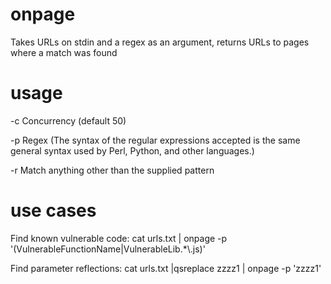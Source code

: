 # onpage
Takes URLs on stdin and a regex as an argument, returns URLs to pages where a match was found

# usage
  -c Concurrency (default 50)
  
  -p Regex (The syntax of the regular expressions accepted is the same general syntax used by Perl, Python, and other languages.)
  
  -r Match anything other than the supplied pattern
  
# use cases
  Find known vulnerable code:
  cat urls.txt | onpage -p '(VulnerableFunctionName|VulnerableLib.*\\.js)'
  
  Find parameter reflections:
  cat urls.txt |qsreplace zzzz1 | onpage -p 'zzzz1'
  
  
  
  

